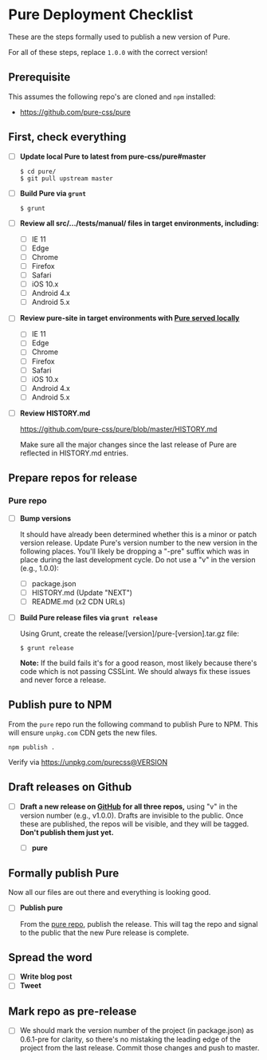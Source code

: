 # Pure Deployment Checklist

These are the steps formally used to publish a new version of Pure.

For all of these steps, replace `1.0.0` with the correct version!

## Prerequisite

This assumes the following repo's are cloned and `npm` installed:

- https://github.com/pure-css/pure

## First, check everything

- [ ] **Update local Pure to latest from pure-css/pure#master**

    ```
    $ cd pure/
    $ git pull upstream master
    ```

- [ ] **Build Pure via `grunt`**

    ```
    $ grunt
    ```

- [ ] **Review all src/.../tests/manual/ files in target environments, including:**

    - [ ] IE 11
    - [ ] Edge
    - [ ] Chrome
    - [ ] Firefox
    - [ ] Safari
    - [ ] iOS 10.x
    - [ ] Android 4.x
    - [ ] Android 5.x

- [ ] **Review pure-site in target environments with [Pure served locally](https://github.com/pure-css/pure-site/blob/master/README.md#running-with-pure-served-locally)**

    - [ ] IE 11
    - [ ] Edge
    - [ ] Chrome
    - [ ] Firefox
    - [ ] Safari
    - [ ] iOS 10.x
    - [ ] Android 4.x
    - [ ] Android 5.x

- [ ] **Review HISTORY.md**

    https://github.com/pure-css/pure/blob/master/HISTORY.md

    Make sure all the major changes since the last release of Pure are reflected in HISTORY.md entries.

## Prepare repos for release

### Pure repo

- [ ] **Bump versions**

    It should have already been determined whether this is a minor or patch version release. Update Pure's version number to the new version in the following places. You'll likely be dropping a "-pre" suffix which was in place during the last development cycle. Do not use a "v" in the version (e.g., 1.0.0):

    - [ ] package.json
    - [ ] HISTORY.md (Update "NEXT")
    - [ ] README.md (x2 CDN URLs)

- [ ] **Build Pure release files via `grunt release`**

    Using Grunt, create the release/[version]/pure-[version].tar.gz file:

    ```
    $ grunt release
    ```

    **Note:** If the build fails it's for a good reason, most likely because there's code which is not passing CSSLint. We should always fix these issues and never force a release.


## Publish pure to NPM

From the `pure` repo run the following command to publish Pure to NPM. This will ensure `unpkg.com` CDN gets the new files.

```
npm publish .
```

Verify via https://unpkg.com/purecss@VERSION


## Draft releases on Github

- [ ] **Draft a new release on [GitHub](https://github.com/pure-css/pure/releases) for all three repos,** using "v" in the version number (e.g., v1.0.0). Drafts are invisible to the public. Once these are published, the repos will be visible, and they will be tagged. **Don't publish them just yet.**

    - [ ] **pure**

## Formally publish Pure

Now all our files are out there and everything is looking good.

- [ ] **Publish pure**

    From the [pure repo](https://github.com/pure-css/pure/releases), publish the release. This will tag the repo and signal to the public that the new Pure release is complete.

## Spread the word

- [ ] **Write blog post**
- [ ] **Tweet**

## Mark repo as pre-release

- [ ] We should mark the version number of the project (in package.json) as 0.6.1-pre for clarity, so there's no mistaking the leading edge of the project from the last release. Commit those changes and push to master.
